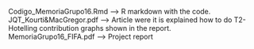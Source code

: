 Codigo_MemoriaGrupo16.Rmd --> R markdown with the code.
JQT_Kourti&MacGregor.pdf --> Article were it is explained how to do T2-Hotelling contribution graphs shown in the report.
MemoriaGrupo16_FIFA.pdf --> Project report
